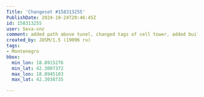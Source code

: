 ```yaml
---
Title: 'Changeset #158313255'
PublishDate: 2024-10-24T20:46:45Z
id: 158313255
user: Seva-snz
comment: added path above tunel, changed tags of cell tower, added buildings and fence
created_by: JOSM/1.5 (19096 ru)
tags:
- Montenegro
bbox:
  min_lon: 18.8915276
  min_lat: 42.3007372
  max_lon: 18.8945183
  max_lat: 42.3038735

---
```

